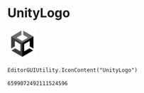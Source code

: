 # UnityLogo
![](/img/UnityLogo.png)

``` CSharp
EditorGUIUtility.IconContent("UnityLogo")
```
```
6599072492111524596
```

